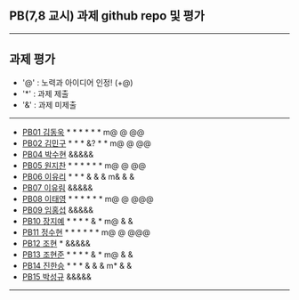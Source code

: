 ## PB(7,8 교시) 과제 github repo 및 평가

---
## 과제 평가
- '@' : 노력과 아이디어 인정! (+@)
- '*' : 과제 제출 
- '&' : 과제 미제출 
---
- [PB01	김동욱](https://github.com/kkdw428/PB01A) * * * * * * m@ @ @@
- [PB02	김민구](http://github.com/alsrn36533/PB02) * * * &? * * m@ @ @@
- [PB04	박수현]() &&&&&
- [PB05	원지찬](https://github.com/dnjswlcks67/pb05) * * * * * * m@ @ @@
- [PB06	이유리](https://github.com/ur020202/pb06) * * * & & & m& & &
- [PB07	이유림]() &&&&&
- [PB08	이태영](http://github.com/youngman2914/pb08) * * * * * * m@ @ @@@
- [PB09	임홍섭]() &&&&&
- [PB10	장지예](https://github.com/jangjiye20/pb10b) * * * * & * m@ & &
- [PB11	정수현](https://github.com/jungsh210/PB11) * * * * * * m@ @ @@@
- [PB12	 조현](https://github.com/gaeuleee/Pb12/) * &&&&&
- [PB13	조현준](https://github.com/karosu12/pb13b) * * * * & * m@ & &
- [PB14	진한승](https://github.com/imseung2/pb14-) * * * & & & m* & &
- [PB15	박성규]() &&&&&
---
